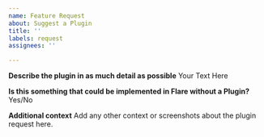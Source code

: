 ```yaml
---
name: Feature Request
about: Suggest a Plugin
title: ''
labels: request
assignees: ''

---
```


**Describe the plugin in as much detail as possible**
Your Text Here

**Is this something that could be implemented in Flare without a Plugin?**
Yes/No

**Additional context**
Add any other context or screenshots about the plugin request here.
